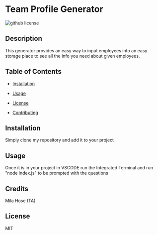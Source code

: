 # Team Profile Generator
  ![github license](https://img.shields.io/badge/license-MIT-blue.svg)

## Description
This generator provides an easy way to input employees into an easy storage place to see all the info you need about given employees.
      
      
## Table of Contents 

* [Installation](#installation)


* [Usage](#usage)

 
* [License](#license)


* [Contributing](#credits)



## Installation
 Simply clone my repository and add it to your project


## Usage
Once it is in your project in VSCODE run the Integrated Terminal and run "node index.js" to be prompted with the questions


## Credits
Mila Hose (TA)


## License
MIT
      

